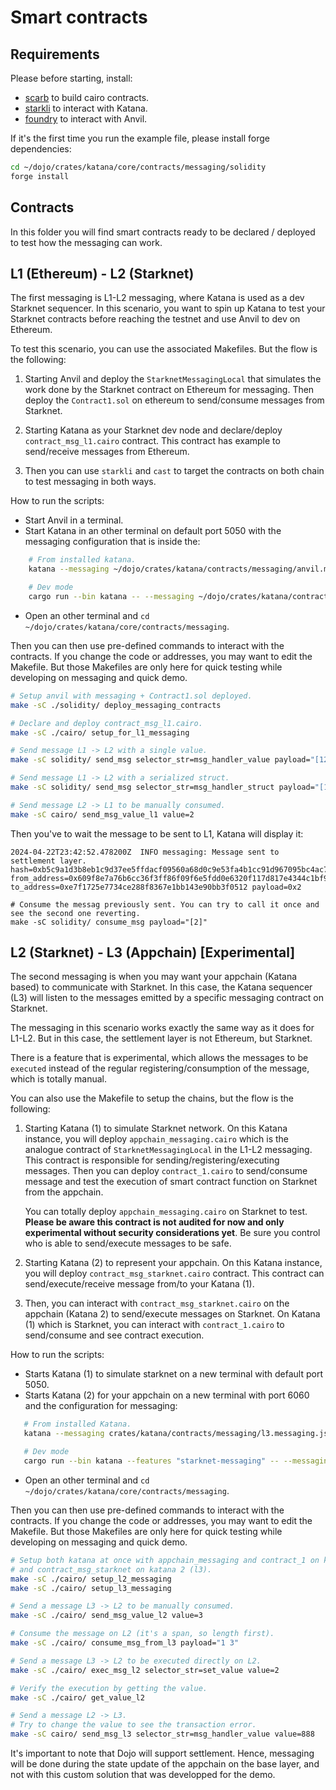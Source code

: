 # Smart contracts

## Requirements

Please before starting, install:

-   [scarb](https://docs.swmansion.com/scarb/) to build cairo contracts.
-   [starkli](https://github.com/xJonathanLEI/starkli) to interact with Katana.
-   [foundry](https://book.getfoundry.sh/getting-started/installation) to interact with Anvil.

If it's the first time you run the example file, please install forge dependencies:
```bash
cd ~/dojo/crates/katana/core/contracts/messaging/solidity
forge install
```

## Contracts

In this folder you will find smart contracts ready to be declared / deployed
to test how the messaging can work.

## L1 (Ethereum) - L2 (Starknet)

The first messaging is L1-L2 messaging, where Katana is used as a dev Starknet
sequencer. In this scenario, you want to spin up Katana to test your Starknet
contracts before reaching the testnet and use Anvil to dev on Ethereum.

To test this scenario, you can use the associated Makefiles. But the flow is the following:

1. Starting Anvil and deploy the `StarknetMessagingLocal` that simulates the work
   done by the Starknet contract on Ethereum for messaging. Then deploy the `Contract1.sol`
   on ethereum to send/consume messages from Starknet.

2. Starting Katana as your Starknet dev node and declare/deploy `contract_msg_l1.cairo` contract. This contract has example to send/receive messages from Ethereum.

3. Then you can use `starkli` and `cast` to target the contracts on both chain to test
   messaging in both ways.

How to run the scripts:

-   Start Anvil in a terminal.
-   Start Katana in an other terminal on default port 5050 with the messaging configuration that is inside the:
```bash
    # From installed katana.
    katana --messaging ~/dojo/crates/katana/contracts/messaging/anvil.messaging.json

    # Dev mode
    cargo run --bin katana -- --messaging ~/dojo/crates/katana/contracts/messaging/anvil.messaging.json
```
-   Open an other terminal and `cd ~/dojo/crates/katana/core/contracts/messaging`.

Then you can then use pre-defined commands to interact with the contracts.
If you change the code or addresses, you may want to edit the Makefile. But
those Makefiles are only here for quick testing while developing on messaging
and quick demo.

```bash
# Setup anvil with messaging + Contract1.sol deployed.
make -sC ./solidity/ deploy_messaging_contracts

# Declare and deploy contract_msg_l1.cairo.
make -sC ./cairo/ setup_for_l1_messaging

# Send message L1 -> L2 with a single value.
make -sC solidity/ send_msg selector_str=msg_handler_value payload="[123]"

# Send message L1 -> L2 with a serialized struct.
make -sC solidity/ send_msg selector_str=msg_handler_struct payload="[1,2]"

# Send message L2 -> L1 to be manually consumed.
make -sC cairo/ send_msg_value_l1 value=2
```
Then you've to wait the message to be sent to L1, Katana will display it:
```
2024-04-22T23:42:52.478200Z  INFO messaging: Message sent to settlement layer. hash=0xb5c9a1d3b8eb1c9d37ee5ffdacf09560a68d0c9e53fa4b1cc91d967095bc4ac7 from_address=0x609f8e7a76b6cc36f3ff86f09f6e5fdd0e6320f117d817e4344c1bf9fac7d67 to_address=0xe7f1725e7734ce288f8367e1bb143e90bb3f0512 payload=0x2
```
```
# Consume the messag previously sent. You can try to call it once and see the second one reverting.
make -sC solidity/ consume_msg payload="[2]"
```

## L2 (Starknet) - L3 (Appchain) [Experimental]

The second messaging is when you may want your appchain (Katana based) to communicate
with Starknet. In this case, the Katana sequencer (L3) will listen to the messages
emitted by a specific messaging contract on Starknet.

The messaging in this scenario works exactly the same way as it does for L1-L2. But in this
case, the settlement layer is not Ethereum, but Starknet.

There is a feature that is experimental, which allows the messages to be `executed` instead
of the regular registering/consumption of the message, which is totally manual.

You can also use the Makefile to setup the chains, but the flow is the following:

1. Starting Katana (1) to simulate Starknet network. On this Katana instance, you will
   deploy `appchain_messaging.cairo` which is the analogue contract of `StarknetMessagingLocal` in the L1-L2 messaging. This contract is responsible for sending/registering/executing messages.
   Then you can deploy `contract_1.cairo` to send/consume message and test the execution
   of smart contract function on Starknet from the appchain.

    You can totally deploy `appchain_messaging.cairo` on Starknet to test. **Please be aware
    this contract is not audited for now and only experimental without security considerations yet**.
    Be sure you control who is able to send/execute messages to be safe.

2. Starting Katana (2) to represent your appchain. On this Katana instance, you will deploy
   `contract_msg_starknet.cairo` contract. This contract can send/execute/receive message
   from/to your Katana (1).

3. Then, you can interact with `contract_msg_starknet.cairo` on the appchain (Katana 2) to send/execute messages on Starknet. On Katana (1) which is Starknet, you can interact with `contract_1.cairo` to send/consume and see contract execution.

How to run the scripts:

-   Starts Katana (1) to simulate starknet on a new terminal with default port 5050.
-   Starts Katana (2) for your appchain on a new terminal with port 6060 and the configuration for messaging:
```bash
   # From installed Katana.
   katana --messaging crates/katana/contracts/messaging/l3.messaging.json -p 6060`

   # Dev mode
   cargo run --bin katana --features "starknet-messaging" -- --messaging crates/katana/contracts/messaging/l3.messaging.json -p 6060
```

-   Open an other terminal and `cd ~/dojo/crates/katana/core/contracts/messaging`.

Then you can then use pre-defined commands to interact with the contracts.
If you change the code or addresses, you may want to edit the Makefile. But
those Makefiles are only here for quick testing while developing on messaging
and quick demo.

```bash
# Setup both katana at once with appchain_messaging and contract_1 on katana 1 (starknet),
# and contract_msg_starknet on katana 2 (l3).
make -sC ./cairo/ setup_l2_messaging
make -sC ./cairo/ setup_l3_messaging

# Send a message L3 -> L2 to be manually consumed.
make -sC ./cairo/ send_msg_value_l2 value=3

# Consume the message on L2 (it's a span, so length first).
make -sC ./cairo/ consume_msg_from_l3 payload="1 3"

# Send a message L3 -> L2 to be executed directly on L2.
make -sC ./cairo/ exec_msg_l2 selector_str=set_value value=2

# Verify the execution by getting the value.
make -sC ./cairo/ get_value_l2

# Send a message L2 -> L3.
# Try to change the value to see the transaction error.
make -sC cairo/ send_msg_l3 selector_str=msg_handler_value value=888
```

It's important to note that Dojo will support settlement. Hence, messaging will be done during the state update of the appchain on the base layer, and not with this custom solution that was developped for the demo.
